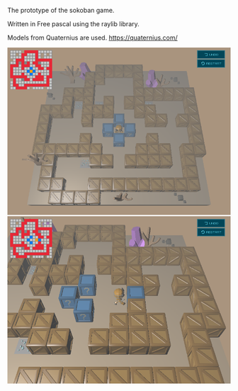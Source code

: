 The prototype of the sokoban game. 

Written in Free pascal using the raylib library.

Models from Quaternius are used. https://quaternius.com/

![Soko](res/soko11.265789134.png)
![Soko](res/soko21.183326012.png)
